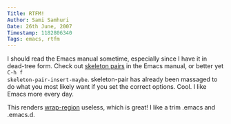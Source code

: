 ```yaml
---
Title: RTFM!
Author: Sami Samhuri
Date: 26th June, 2007
Timestamp: 1182806340
Tags: emacs, rtfm
---
```


I should read the Emacs manual sometime, especially since I have it in dead-tree form. Check out <a href="http://www.gnu.org/software/emacs/manual/html_node/autotype/Inserting-Pairs.html">skeleton pairs</a> in the Emacs manual, or better yet <code>C-h f skeleton-pair-insert-maybe</code>. skeleton-pair has already been massaged to do what you most likely want if you set the correct options. Cool. I like Emacs more every day.

This renders <a href="/posts/2007/06/emacs-for-textmate-junkies">wrap-region</a> useless, which is great! I like a trim .emacs and .emacs.d.

